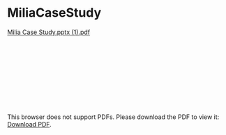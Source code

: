 # MiliaCaseStudy

<object>[Milia Case Study.pptx (1).pdf](https://github.com/user-attachments/files/20110136/Milia.Case.Study.pptx.1.pdf)</object>

<object data="https://github.com/user-attachments/files/20110136/Milia.Case.Study.pptx.1.pdf" type="application/pdf" width="700px" height="700px">
    <embed src="https://github.com/user-attachments/files/20110136/Milia.Case.Study.pptx.1.pdf">
        <p>This browser does not support PDFs. Please download the PDF to view it: <a href="http://yoursite.com/the.pdf">Download PDF</a>.</p>
    </embed>
</object>

